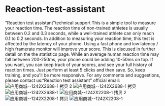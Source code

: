 # Reaction-test-assistant
"Reaction test assistant"technical support
This is a simple tool to measure your reaction time.
The reaction time of non-trained athletes is usually between 0.2 and 0.3 seconds, while a well-trained athlete can only reach 0.1 to 0.2 seconds.
In addition to measuring your reaction time, this test is affected by the latency of your phone. Using a fast phone and low latency / high framerate monitor will improve your score.
This is discused in further detail on the the statistics page. While an average human reaction time may fall between 200-250ms, your phone could be adding 10-50ms on top. 
If you want, you can keep track of your scores, and see your full history of reaction times.
Just perform at least 5 clicks and then save.
So, keep training, and you'll be more responsive.
For any comments and suggestions, please contact us:“Reaction test assistant” official email:
![应用商城--1242X2688-1 拷贝 2](https://user-images.githubusercontent.com/66453629/144396156-3cfaa0e5-d113-4561-b3bf-14b861362e3f.png)
![应用商城--1242X2688-1 拷贝](https://user-images.githubusercontent.com/66453629/144396176-e93496bf-2613-48d8-8aa8-27935ada93e1.png)
![应用商城--1242X2688-1](https://user-images.githubusercontent.com/66453629/144396181-633e0837-5926-4681-b924-836a5b7fcea9.png)
![应用商城--1242X2208-1 拷贝 2](https://user-images.githubusercontent.com/66453629/144396184-a9921c20-35b7-4cfc-9f33-34961b463b41.png)
![应用商城--1242X2208-1 拷贝](https://user-images.githubusercontent.com/66453629/144396191-4ae15088-bde1-4958-8b18-192ae78247b4.png)
![应用商城--1242X2208-1](https://user-images.githubusercontent.com/66453629/144396199-b38e3138-0af1-41c0-ba27-12b91fb79964.png)
